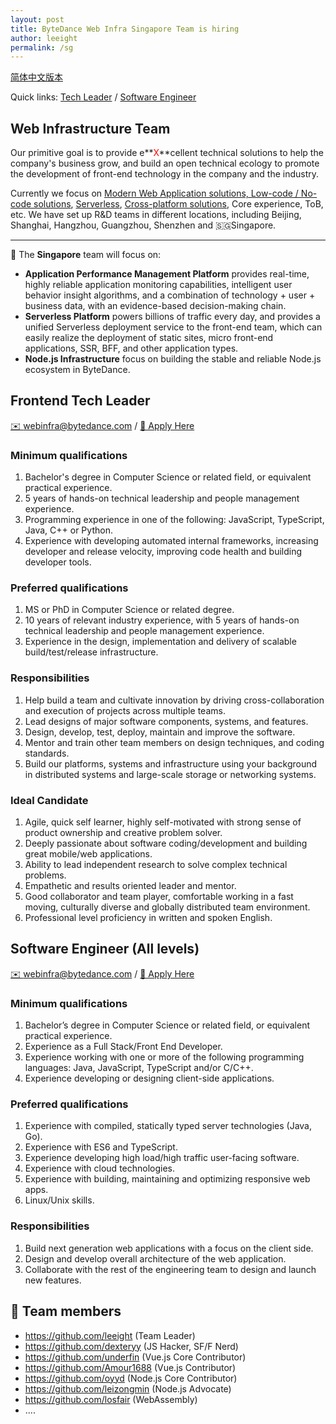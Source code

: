 ```yaml
---
layout: post
title: ByteDance Web Infra Singapore Team is hiring
author: leeight
permalink: /sg
---
```


[简体中文版本](/about) 

Quick links: [Tech Leader](#frontend-tech-leader) / [Software Engineer](#software-engineer-all-levels)

## Web Infrastructure Team

Our primitive goal is to provide e**<font color="red">X</font>**cellent technical solutions to help the company's business grow, and build an open technical ecology to promote the development of front-end technology in the company and the industry.

Currently we focus on [Modern Web Application solutions, Low-code / No-code solutions](https://en.wikipedia.org/wiki/Low-code_development_platform), [Serverless](https://en.wikipedia.org/wiki/Serverless_computing), [Cross-platform solutions](https://tzxhy.github.io/2020/02/19/%E5%85%B3%E4%BA%8E%E8%B7%A8%E7%AB%AF%E6%96%B9%E6%A1%88%E7%9A%84%E8%B0%83%E7%A0%94/), Core experience, ToB, etc. We have set up R&D teams in different locations, including Beijing, Shanghai, Hangzhou, Guangzhou, Shenzhen and 🇸🇬Singapore.

---

📖 The **Singapore** team will focus on:

* **Application Performance Management Platform** provides real-time, highly reliable application monitoring capabilities, intelligent user behavior insight algorithms, and a combination of technology + user + business data, with an evidence-based decision-making chain.
* **Serverless Platform** powers billions of traffic every day, and provides a unified Serverless deployment service to the front-end team, which can easily realize the deployment of static sites, micro front-end applications, SSR, BFF, and other application types.
* **Node.js Infrastructure** focus on building the stable and reliable Node.js ecosystem in ByteDance.

## Frontend Tech Leader

[✉️ webinfra@bytedance.com](mailto:webinfra@bytedance.com) / [🔗 Apply Here](https://jobs.bytedance.com/en/position/6911274886493341965/detail)

### Minimum qualifications

1. Bachelor's degree in Computer Science or related field, or equivalent practical experience.
2. 5 years of hands-on technical leadership and people management experience.
3. Programming experience in one of the following: JavaScript, TypeScript, Java, C++ or Python.
4. Experience with developing automated internal frameworks, increasing developer and release velocity, improving code health and building developer tools.

### Preferred qualifications

1. MS or PhD in Computer Science or related degree.
2. 10 years of relevant industry experience, with 5 years of hands-on technical leadership and people management experience.
3. Experience in the design, implementation and delivery of scalable build/test/release infrastructure.

### Responsibilities

1. Help build a team and cultivate innovation by driving cross-collaboration and execution of projects across multiple teams.
2. Lead designs of major software components, systems, and features.
3. Design, develop, test, deploy, maintain and improve the software.
4. Mentor and train other team members on design techniques, and coding standards.
5. Build our platforms, systems and infrastructure using your background in distributed systems and large-scale storage or networking systems.

### Ideal Candidate

1. Agile, quick self learner, highly self-motivated with strong sense of product ownership and creative problem solver.
2. Deeply passionate about software coding/development and building great mobile/web applications.
3. Ability to lead independent research to solve complex technical problems.
4. Empathetic and results oriented leader and mentor.
5. Good collaborator and team player, comfortable working in a fast moving, culturally diverse and globally distributed team environment.
6. Professional level proficiency in written and spoken English.

## Software Engineer (All levels)

[✉️ webinfra@bytedance.com](mailto:webinfra@bytedance.com) / [🔗 Apply Here](https://jobs.bytedance.com/en/position/6911268441803835662/detail)

### Minimum qualifications

1. Bachelor’s degree in Computer Science or related field, or equivalent practical experience.
2. Experience as a Full Stack/Front End Developer.
3. Experience working with one or more of the following programming languages: Java, JavaScript, TypeScript and/or C/C++.
4. Experience developing or designing client-side applications.

### Preferred qualifications

1. Experience with compiled, statically typed server technologies (Java, Go).
2. Experience with ES6 and TypeScript.
3. Experience developing high load/high traffic user-facing software.
4. Experience with cloud technologies.
5. Experience with building, maintaining and optimizing responsive web apps.
6. Linux/Unix skills.

### Responsibilities

1. Build next generation web applications with a focus on the client side.
2. Design and develop overall architecture of the web application.
3. Collaborate with the rest of the engineering team to design and launch new features.

## 🎄 Team members

* <https://github.com/leeight> (Team Leader)
* <https://github.com/dexteryy> (JS Hacker, SF/F Nerd)
* <https://github.com/underfin> (Vue.js Core Contributor)
* <https://github.com/Amour1688> (Vue.js Contributor)
* <https://github.com/oyyd> (Node.js Core Contributor)
* <https://github.com/leizongmin> (Node.js Advocate)
* <https://github.com/losfair> (WebAssembly)
* ....